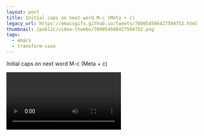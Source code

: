 ```yaml
---
layout: post
title: Initial caps on next word M-c (Meta + c)
legacy_url: https://emacsgifs.github.io/tweets/760054566427594752.html
thumbnail: /public/video-thumbs/760054566427594752.png
tags:
  - emacs
  - transform-case
---
```


Initial caps on next word M-c (Meta + c)

<video controls autoplay loop>
  <source src="/public/videos/760054566427594752.mp4" type="video/mp4">
    Sorry your browser does not support the video tag, maybe time to upgrade?
</video>
